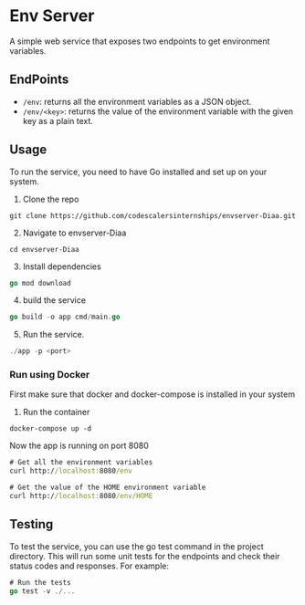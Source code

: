 # Env Server

A simple web service that exposes two endpoints to get environment variables.

## EndPoints
- `/env`: returns all the environment variables as a JSON object.
- `/env/<key>`: returns the value of the environment variable with the given key as a plain text.


## Usage
To run the service, you need to have Go installed and set up on your system.

1. Clone the repo
```
git clone https://github.com/codescalersinternships/envserver-Diaa.git
```
2. Navigate to envserver-Diaa
```
cd envserver-Diaa
```
3. Install dependencies
```go
go mod download
```

4. build the service
```go
go build -o app cmd/main.go
```

5. Run the service.
```go
./app -p <port>
```

### Run using Docker
First make sure that docker and docker-compose is installed in your system


1. Run the container
```
docker-compose up -d
```
Now the app is running on port 8080


``` cmd
# Get all the environment variables
curl http://localhost:8080/env

# Get the value of the HOME environment variable
curl http://localhost:8080/env/HOME

```

## Testing

To test the service, you can use the go test command in the project directory. This will run some unit tests for the endpoints and check their status codes and responses. For example:

``` go
# Run the tests
go test -v ./... 
```

